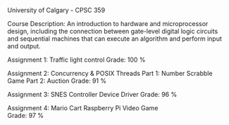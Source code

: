 University of Calgary - CPSC 359

Course Description:
An introduction to hardware and microprocessor design, including the connection between gate-level digital logic circuits and sequential machines that can execute an algorithm and perform input and output.

Assignment 1: Traffic light control 
Grade: 100 %

Assignment 2: Concurrency & POSIX Threads
  Part 1: Number Scrabble Game
  Part 2: Auction
Grade: 91 %
  
Assignment 3: SNES Controller Device Driver
Grade: 96 %

Assignment 4: Mario Cart Raspberry Pi Video Game  
Grade: 97 %
